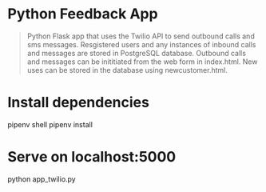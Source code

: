 # Python Feedback App

> Python Flask app that uses the Twilio API to send outbound calls and sms messages. Resgistered users and any instances of inbound calls and messages are stored in PostgreSQL database.
> Outbound calls and messages can be inititiated from the web form in index.html. New uses can be stored in the database using newcustomer.html.

# Install dependencies
pipenv shell
pipenv install

# Serve on localhost:5000
python app_twilio.py
```




